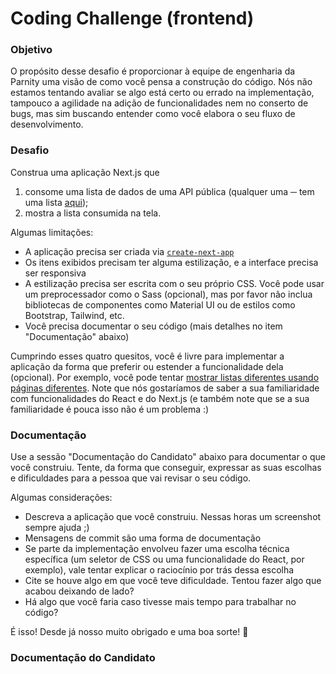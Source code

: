 # Coding Challenge (frontend)

### Objetivo

O propósito desse desafio é proporcionar à equipe de engenharia da Parnity uma visão de como você pensa a construção do código. Nós não estamos tentando avaliar se algo está certo ou errado na implementação, tampouco a agilidade na adição de funcionalidades nem no conserto de bugs, mas sim buscando entender como você elabora o seu fluxo de desenvolvimento.

### Desafio

Construa uma aplicação Next.js que

1. consome uma lista de dados de uma API pública (qualquer uma ─ tem uma lista [aqui](https://github.com/toddmotto/public-apis));
2. mostra a lista consumida na tela.

Algumas limitações:

- A aplicação precisa ser criada via [`create-next-app`](https://nextjs.org/docs/api-reference/create-next-app)
- Os itens exibidos precisam ter alguma estilização, e a interface precisa ser responsiva
- A estilização precisa ser escrita com o seu próprio CSS. Você pode usar um preprocessador como o Sass (opcional), mas por favor não inclua bibliotecas de componentes como Material UI ou de estilos como Bootstrap, Tailwind, etc.
- Você precisa documentar o seu código (mais detalhes no item "Documentação" abaixo)

Cumprindo esses quatro quesitos, você é livre para implementar a aplicação da forma que preferir ou estender a funcionalidade dela (opcional). Por exemplo, você pode tentar [mostrar listas diferentes usando páginas diferentes](https://github.com/toddmotto/public-apis). Note que nós gostaríamos de saber a sua familiaridade com funcionalidades do React e do Next.js (e também note que se a sua familiaridade é pouca isso não é um problema :)

### Documentação

Use a sessão "Documentação do Candidato" abaixo para documentar o que você construiu. Tente, da forma que conseguir, expressar as suas escolhas e dificuldades para a pessoa que vai revisar o seu código.

Algumas considerações:

- Descreva a aplicação que você construiu. Nessas horas um screenshot sempre ajuda ;)
- Mensagens de commit são uma forma de documentação
- Se parte da implementação envolveu fazer uma escolha técnica específica (um seletor de CSS ou uma funcionalidade do React, por exemplo), vale tentar explicar o raciocínio por trás dessa escolha
- Cite se houve algo em que você teve dificuldade. Tentou fazer algo que acabou deixando de lado?
- Há algo que você faria caso tivesse mais tempo para trabalhar no código?

É isso! Desde já nosso muito obrigado e uma boa sorte! 🚀

### Documentação do Candidato
